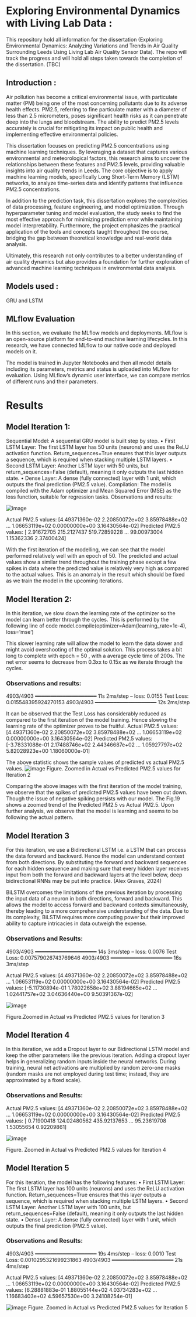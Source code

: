 # Exploring Environmental Dynamics with Living Lab Data :
This repository hold all information for the dissertation (Exploring Environmental Dynamics: Analyzing Variations and Trends in Air Quality Surrounding Leeds Using Living Lab Air Quality Sensor Data). The repo will track the progress and will hold all steps taken towards the completion of the dissertation. (TBC)


## Introduction :
Air pollution has become a critical environmental issue, with particulate matter (PM) being one of the most concerning pollutants due to its adverse health effects. PM2.5, referring to fine particulate matter with a diameter of less than 2.5 micrometers, poses significant health risks as it can penetrate deep into the lungs and bloodstream. The ability to predict PM2.5 levels accurately is crucial for mitigating its impact on public health and implementing effective environmental policies.

This dissertation focuses on predicting PM2.5 concentrations using machine learning techniques. By leveraging a dataset that captures various environmental and meteorological factors, this research aims to uncover the relationships between these features and PM2.5 levels, providing valuable insights into air quality trends in Leeds. The core objective is to apply machine learning models, specifically Long Short-Term Memory (LSTM) networks, to analyze time-series data and identify patterns that influence PM2.5 concentrations.

In addition to the prediction task, this dissertation explores the complexities of data processing, feature engineering, and model optimization. Through hyperparameter tuning and model evaluation, the study seeks to find the most effective approach for minimizing prediction error while maintaining model interpretability. Furthermore, the project emphasizes the practical application of the tools and concepts taught throughout the course, bridging the gap between theoretical knowledge and real-world data analysis.

Ultimately, this research not only contributes to a better understanding of air quality dynamics but also provides a foundation for further exploration of advanced machine learning techniques in environmental data analysis.

## Models used : 
GRU and LSTM

## MLflow Evaluation
In this section, we evaluate the MLflow models and deployments. MLflow is an open-source platform for end-to-end machine learning lifecycles. In this research, we have connected MLflow to our native code and deployed models on it. 


The model is trained in Jupyter Notebooks and then all model details including its parameters, metrics and status is uploaded into MLflow for evaluation. Using MLflow’s dynamic user interface, we can compare metrics of different runs and their parameters.



# Results
## Model Iteration 1:
Sequential Model: A sequential GRU model is built step by step.
•	First LSTM Layer: The first LSTM layer has 50 units (neurons) and uses the ReLU activation function. Return_sequences=True ensures that this layer outputs a sequence, which is required when stacking multiple LSTM layers.
•	Second LSTM Layer: Another LSTM layer with 50 units, but return_sequences=False (default), meaning it only outputs the last hidden state.
•	Dense Layer: A dense (fully connected) layer with 1 unit, which outputs the final prediction (PM2.5 value).
Compilation: The model is compiled with the Adam optimizer and Mean Squared Error (MSE) as the loss function, suitable for regression tasks.
Observations and results:

![image](https://github.com/user-attachments/assets/b6eeb3d3-0328-4bcb-a9f8-010d3e1fe99b)

Actual PM2.5 values: [4.49371360e-02 2.20850072e+02 3.85978488e+02 … 1.06653119e+02
 0.00000000e+00 3.16430564e-02]
Predicted PM2.5 values: [  2.91672705 215.2127437  519.72859228 …  99.00973004   1.15362336
   2.37400424]


With the first iteration of the modelling, we can see that the model performed relatively well with an epoch of 50. The predicted and actual values show a similar trend throughout the training phase except a few spikes in data where the predicted value is relatively very high as compared to the actual values. 
This is an anomaly in the result which should be fixed as we train the model in the upcoming iterations.

##  Model Iteration 2:
In this iteration, we slow down the learning rate of the optimizer so the model can learn better through the cycles. This is performed by the following line of code 
model.compile(optimizer=Adam(learning_rate=1e-4), loss=’mse’)

This slower learning rate will allow the model to learn the data slower and might avoid overshooting of the optimal solution. This process takes a bit long to complete with epoch = 50 , with a average cycle time of 200s. The net error seems to decrease from 0.3xx to 0.15x as we iterate through the cycles.
###  Observations and results:
4903/4903 ━━━━━━━━━━━━━━━━━━━━ 11s 2ms/step – loss: 0.0155
Test Loss: 0.015548395924270153
4903/4903 ━━━━━━━━━━━━━━━━━━━━ 12s 2ms/step

It can be observed that the Test Loss has considerably reduced as compared to the first iteration of the model training. Hence slowing the learning rate of the optimizer proves to be fruitful. 
Actual PM2.5 values: [4.49371360e-02 2.20850072e+02 3.85978488e+02 … 1.06653119e+02
 0.00000000e+00 3.16430564e-02]
Predicted PM2.5 values: [-3.78331088e-01  2.17488746e+02  2.44346687e+02 …  1.05927797e+02
  5.82028923e+00  1.18060000e-01]

The above statistic shows the sample values of predicted vs actual PM2.5 values.
 ![image](https://github.com/user-attachments/assets/6bc66084-966d-463f-a4b6-ebbace36277e)
Figure. Zoomed in Actual vs Predicted PM2.5 values for Iteration 2

Comparing the above images with the first iteration of the model training, we observe that the spikes of predicted PM2.5 values have been cut down. Though the issue of negative spiking persists with our model. 
The Fig.19 shows a zoomed trend of the Predicted PM2.5 vs Actual PM2.5. Upon further analysis, we observe that the model is learning and seems to be following the actual pattern.
## Model Iteration 3

For this iteration, we use a Bidirectional LSTM i.e. a LSTM that can process the data forward and backward. Hence the model can understand context from both directions. 
By substituting the forward and backward sequences for each hidden sequence and making sure that every hidden layer receives input from both the forward and backward layers at the level below, deep bidirectional RNNs may be put into practice. (Alex Graves, 2024)		

BiLSTM overcomes the limitations of the previous iteration by processing the input data of a neuron in both directions, forward and backward. This allows the model to access forward and backward contexts simultaneously, thereby leading to a more comprehensive understanding of the data.
Due to its complexity, BiLSTM requires more computing power but their improved ability to capture intricacies in data outweigh the expense.

### Observations and Results: 
4903/4903 ━━━━━━━━━━━━━━━━━━━━ 14s 3ms/step – loss: 0.0076
Test Loss: 0.007579026743769646
4903/4903 ━━━━━━━━━━━━━━━━━━━━ 16s 3ms/step

Actual PM2.5 values: [4.49371360e-02 2.20850072e+02 3.85978488e+02 … 1.06653119e+02
 0.00000000e+00 3.16430564e-02]
Predicted PM2.5 values: [-5.11730894e-01  1.78022658e+02  3.88194665e+02 …  1.02441757e+02
  3.04636440e+00  9.50391367e-02]

![image](https://github.com/user-attachments/assets/41854b5d-1693-4e0b-b28b-0501cdadc9ca)

Figure.Zoomed in Actual vs Predicted PM2.5 values for Iteration 3



##  Model Iteration 4
 In this iteration, we add a Dropout layer to our Bidirectional LSTM model and keep the other parameters like the previous iteration. Adding a dropout layer helps in generalizing random inputs inside the neural networks. During training, neural net activations are multiplied by random zero-one masks (random masks are not employed during test time; instead, they are approximated by a fixed scale).

###  Observations and Results: 
Actual PM2.5 values: [4.49371360e-02 2.20850072e+02 3.85978488e+02 … 1.06653119e+02
 0.00000000e+00 3.16430564e-02]
Predicted PM2.5 values: [  0.71900418 124.02480562 435.92137653 …  95.23619708   1.53055654
   0.92209861]

![image](https://github.com/user-attachments/assets/4fcd3145-858b-4a85-bf9d-61ab91cbc001)

Figure. Zoomed in Actual vs Predicted PM2.5 values for Iteration 4
##  Model Iteration 5
For this iteration, the model has the following features:
•	First LSTM Layer: The first LSTM layer has 100 units (neurons) and uses the ReLU activation function. Return_sequences=True ensures that this layer outputs a sequence, which is required when stacking multiple LSTM layers.
•	Second LSTM Layer: Another LSTM layer with 100 units, but return_sequences=False (default), meaning it only outputs the last hidden state.
•	Dense Layer: A dense (fully connected) layer with 1 unit, which outputs the final prediction (PM2.5 value).
### Observations and Results:
4903/4903 ━━━━━━━━━━━━━━━━━━━━ 19s 4ms/step – loss: 0.0010
Test Loss: 0.0010295321699231863
4903/4903 ━━━━━━━━━━━━━━━━━━━━ 21s 4ms/step

Actual PM2.5 values: [4.49371360e-02 2.20850072e+02 3.85978488e+02 … 1.06653119e+02
 0.00000000e+00 3.16430564e-02]
Predicted PM2.5 values: [6.28881883e-01 1.88055144e+02 4.03734283e+02 … 1.16683403e+02
 4.59657530e+00 3.24108254e-01]

 
![image](https://github.com/user-attachments/assets/5a0450b1-af08-4e14-a432-c129e1aa3e6b)
Figure. Zoomed in Actual vs Predicted PM2.5 values for Iteration 5


